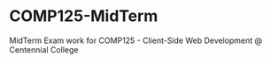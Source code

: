 # COMP125-MidTerm

MidTerm Exam work for COMP125 - Client-Side Web Development @ Centennial College

